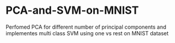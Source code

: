 # PCA-and-SVM-on-MNIST
Perfomed PCA for different number of principal components and implementes multi class SVM using one vs rest on MNIST dataset
